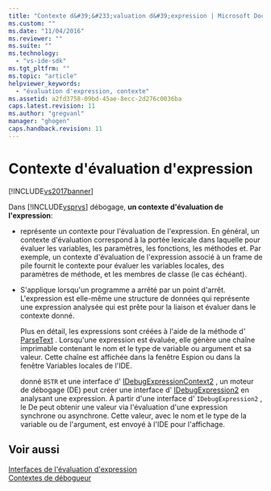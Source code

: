 ```yaml
---
title: "Contexte d&#39;&#233;valuation d&#39;expression | Microsoft Docs"
ms.custom: ""
ms.date: "11/04/2016"
ms.reviewer: ""
ms.suite: ""
ms.technology: 
  - "vs-ide-sdk"
ms.tgt_pltfrm: ""
ms.topic: "article"
helpviewer_keywords: 
  - "évaluation d'expression, contexte"
ms.assetid: a2fd3758-09bd-45ae-8ecc-2d276c0036ba
caps.latest.revision: 11
ms.author: "gregvanl"
manager: "ghogen"
caps.handback.revision: 11
---
```

# Contexte d&#39;&#233;valuation d&#39;expression
[!INCLUDE[vs2017banner](../../code-quality/includes/vs2017banner.md)]

Dans [!INCLUDE[vsprvs](../../code-quality/includes/vsprvs_md.md)] débogage, **un contexte d'évaluation de l'expression**:  
  
-   représente un contexte pour l'évaluation de l'expression.  En général, un contexte d'évaluation correspond à la portée lexicale dans laquelle pour évaluer les variables, les paramètres, les fonctions, les méthodes et.  Par exemple, un contexte d'évaluation de l'expression associé à un frame de pile fournit le contexte pour évaluer les variables locales, des paramètres de méthode, et les membres de classe \(le cas échéant\).  
  
-   S'applique lorsqu'un programme a arrêté par un point d'arrêt.  L'expression est elle\-même une structure de données qui représente une expression analysée qui est prête pour la liaison et évaluer dans le contexte donné.  
  
     Plus en détail, les expressions sont créées à l'aide de la méthode d' [ParseText](../../extensibility/debugger/reference/idebugexpressioncontext2-parsetext.md) .  Lorsqu'une expression est évaluée, elle génère une chaîne imprimable contenant le nom et le type de variable ou argument et sa valeur.  Cette chaîne est affichée dans la fenêtre Espion ou dans la fenêtre Variables locales de l'IDE.  
  
     donné `BSTR` et une interface d' [IDebugExpressionContext2](../../extensibility/debugger/reference/idebugexpressioncontext2.md) , un moteur de débogage \(DE\) peut créer une interface d' [IDebugExpression2](../../extensibility/debugger/reference/idebugexpression2.md) en analysant une expression.  À partir d'une interface d' `IDebugExpression2` , le De peut obtenir une valeur via l'évaluation d'une expression synchrone ou asynchrone.  Cette valeur, avec le nom et le type de la variable ou de l'argument, est envoyé à l'IDE pour l'affichage.  
  
## Voir aussi  
 [Interfaces de l'évaluation d'expression](../../extensibility/debugger/reference/expression-evaluation-interfaces.md)   
 [Contextes de débogueur](../../extensibility/debugger/debugger-contexts.md)